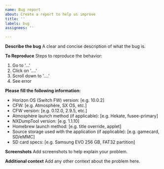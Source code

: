 ```yaml
---
name: Bug report
about: Create a report to help us improve
title: ''
labels: bug
assignees: ''

---
```


**Describe the bug**
A clear and concise description of what the bug is.

**To Reproduce**
Steps to reproduce the behavior:
1. Go to '...'
2. Click on '....'
3. Scroll down to '....'
4. See error

**Please fill the following information:**
- Horizon OS (Switch FW) version: [e.g. 10.0.2]
- CFW: [e.g. Atmosphère, SX OS, etc.]
- CFW version: [e.g. 0.12.0, 2.9.5, etc.]
- Atmosphère launch method (if applicable): [e.g. Hekate, fusee-primary]
- NXDumpTool version: [e.g. 1.1.10]
- Homebrew launch method: [e.g. title override, applet]
- Source storage used with the application (if applicable): [e.g. gamecard, SD/eMMC]
- SD card specs: [e.g. Samsung EVO 256 GB, FAT32 partition]

**Screenshots**
Add screenshots to help explain your problem.

**Additional context**
Add any other context about the problem here.
